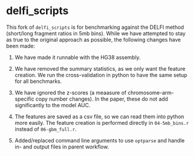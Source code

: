 
<!-- README.md is generated from README.Rmd. Please edit that file -->

# delfi_scripts

This fork of `delfi_scripts` is for benchmarking against the DELFI
method (short/long fragment ratios in 5mb bins). While we have attempted
to stay as true to the original approach as possible, the following
changes have been made:

1)  We have made it runnable with the HG38 assembly.

2)  We have removed the summary statistics, as we only want the feature
    creation. We run the cross-validation in python to have the same
    setup for all benchmarks.

3)  We have ignored the z-scores (a meaasure of chromosome-arm-specific
    copy number changes). In the paper, these do not add significantly
    to the model AUC.

4)  The features are saved as a csv file, so we can read them into
    python more easily. The feature creation is performed directly in
    `04-5mb_bins.r` instead of `06-gbm_full.r`.

5)  Added/replaced command line arguments to use `optparse` and handle
    in- and output files in parent workflow.
